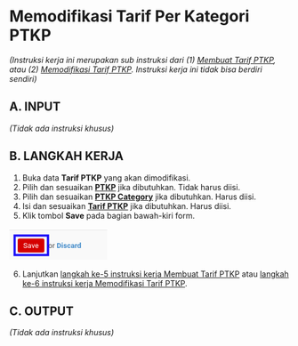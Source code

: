 # Memodifikasi Tarif Per Kategori PTKP

*(Instruksi kerja ini merupakan sub instruksi dari (1) [Membuat Tarif PTKP](./membuat.md), atau (2) [Memodifikasi Tarif PTKP](./memodifikasi.md). Instruksi kerja ini tidak bisa berdiri sendiri)*

## A. INPUT

*(Tidak ada instruksi khusus)*

## B. LANGKAH KERJA

1. Buka data **Tarif PTKP** yang akan dimodifikasi.
2. Pilih dan sesuaikan **[PTKP](./penjelasan.md#field-ptkp)** jika dibutuhkan. Tidak harus diisi.
3. Pilih dan sesuaikan **[PTKP Category](./penjelasan.md#field-ptkp-category)** jika dibutuhkan. Harus diisi.
4. Isi dan sesuaikan **[Tarif PTKP](./penjelasan.md#field-tarif-ptkp)** jika dibutuhkan. Harus diisi.
5. Klik tombol **Save** pada bagian bawah-kiri form.

![](../../img/tarif-ptkp/tombol-simpan-modifikasi-tarif.png)

6. Lanjutkan [langkah ke-5 instruksi kerja Membuat Tarif PTKP](./membuat.md#l5) atau [langkah ke-6 instruksi kerja Memodifikasi Tarif PTKP](./memodifikasi.md#l6).

## C. OUTPUT

*(Tidak ada instruksi khusus)*
